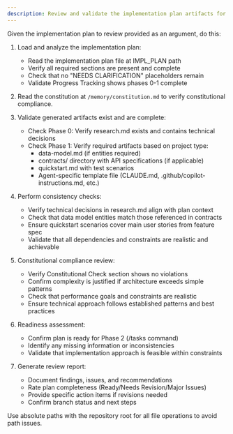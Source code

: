 ```yaml
---
description: Review and validate the implementation plan artifacts for completeness, consistency, and constitutional compliance.
---
```


Given the implementation plan to review provided as an argument, do this:

1. Load and analyze the implementation plan:

   - Read the implementation plan file at IMPL_PLAN path
   - Verify all required sections are present and complete
   - Check that no "NEEDS CLARIFICATION" placeholders remain
   - Validate Progress Tracking shows phases 0-1 complete

2. Read the constitution at `/memory/constitution.md` to verify constitutional compliance.

3. Validate generated artifacts exist and are complete:

   - Check Phase 0: Verify research.md exists and contains technical decisions
   - Check Phase 1: Verify required artifacts based on project type:
     - data-model.md (if entities required)
     - contracts/ directory with API specifications (if applicable)
     - quickstart.md with test scenarios
     - Agent-specific template file (CLAUDE.md, .github/copilot-instructions.md, etc.)

4. Perform consistency checks:

   - Verify technical decisions in research.md align with plan context
   - Check that data model entities match those referenced in contracts
   - Ensure quickstart scenarios cover main user stories from feature spec
   - Validate that all dependencies and constraints are realistic and achievable

5. Constitutional compliance review:

   - Verify Constitutional Check section shows no violations
   - Confirm complexity is justified if architecture exceeds simple patterns
   - Check that performance goals and constraints are realistic
   - Ensure technical approach follows established patterns and best practices

6. Readiness assessment:

   - Confirm plan is ready for Phase 2 (/tasks command)
   - Identify any missing information or inconsistencies
   - Validate that implementation approach is feasible within constraints

7. Generate review report:
   - Document findings, issues, and recommendations
   - Rate plan completeness (Ready/Needs Revision/Major Issues)
   - Provide specific action items if revisions needed
   - Confirm branch status and next steps

Use absolute paths with the repository root for all file operations to avoid path issues.
